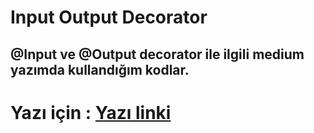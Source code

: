 # Input Output Decorator

## @Input ve @Output decorator ile ilgili medium yazımda kullandığım kodlar.


# Yazı için : [Yazı linki]()
